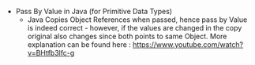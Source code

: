 * Pass By Value in Java (for Primitive Data Types)
    - Java Copies Object References when passed, hence pass by Value is indeed correct - however, if the values are changed in the copy original also changes since both points to same Object. More explanation can be found here : https://www.youtube.com/watch?v=BHtfb3lfc-g